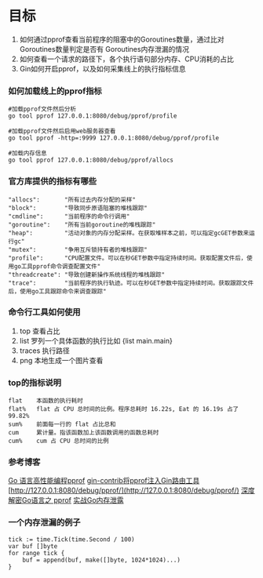 # 目标

1. 如何通过pprof查看当前程序的阻塞中的Goroutines数量，通过比对Goroutines数量判定是否有 Goroutines内存泄漏的情况
2. 如何查看一个请求的路径下，各个执行语句部分内存、CPU消耗的占比
3. Gin如何开启pprof，以及如何采集线上的执行指标信息


### 如何加载线上的pprof指标
```
#加载pprof文件然后分析
go tool pprof 127.0.0.1:8080/debug/pprof/profile

#加载pprof文件然后启用web服务器查看
go tool pprof -http=:9999 127.0.0.1:8080/debug/pprof/profile

#加载内存信息
go tool pprof 127.0.0.1:8080/debug/pprof/allocs
```

### 官方库提供的指标有哪些
```
"allocs":       "所有过去内存分配的采样"
"block":        "导致同步原语阻塞的堆栈跟踪"
"cmdline":      "当前程序的命令行调用"
"goroutine":    "所有当前goroutine的堆栈跟踪"
"heap":         "活动对象的内存分配采样。在获取堆样本之前，可以指定gcGET参数来运行gc"
"mutex":        "争用互斥锁持有者的堆栈跟踪"
"profile":      "CPU配置文件。可以在秒GET参数中指定持续时间。获取配置文件后，使用go工具pprof命令调查配置文件"
"threadcreate": "导致创建新操作系统线程的堆栈跟踪"
"trace":        "当前程序的执行轨迹。可以在秒GET参数中指定持续时间。获取跟踪文件后，使用go工具跟踪命令来调查跟踪"
```

### 命令行工具如何使用

1. top 查看占比
2. list 罗列一个具体函数的执行比如 {list main.main}
3. traces 执行路径
4. png 本地生成一个图片查看

### top的指标说明

``` 
flat	本函数的执行耗时
flat%	flat 占 CPU 总时间的比例。程序总耗时 16.22s, Eat 的 16.19s 占了 99.82%
sum%	前面每一行的 flat 占比总和
cum	    累计量。指该函数加上该函数调用的函数总耗时
cum%	cum 占 CPU 总时间的比例
```

### 参考博客

[Go 语言高性能编程pprof](https://geektutu.com/post/hpg-pprof.html)
[gin-contrib将pprof注入Gin路由工具](https://github.com/gin-contrib/pprof)
[http://127.0.0.1:8080/debug/pprof/](http://127.0.0.1:8080/debug/pprof/)
[深度解密Go语言之 pprof](https://www.cnblogs.com/qcrao-2018/p/11832732.html)
[实战Go内存泄露](https://segmentfault.com/a/1190000019222661)

### 一个内存泄漏的例子

```
tick := time.Tick(time.Second / 100)
var buf []byte
for range tick {
    buf = append(buf, make([]byte, 1024*1024)...)
}
```